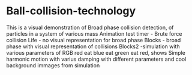 # Ball-collision-technology
This is a visual demonstration of Broad phase collision detection, of particles in a system of various mass 
Animation test timer - Brute force collision
Life - no visual representation for broad phase
Blocks - broad phase with visual representation of collisions
Blocks2 -simulation with various parameters of RGB red eat blue eat green eat red, shows Simple harmonic motion with varius damping with different parameters
and cool background immages from simulation
